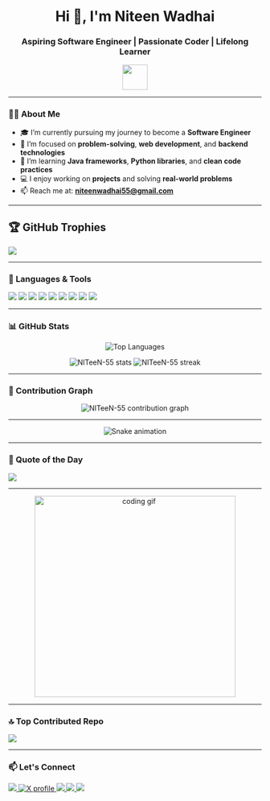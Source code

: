 <h1 align="center">Hi 👋, I'm Niteen Wadhai</h1>
<h3 align="center">Aspiring Software Engineer | Passionate Coder | Lifelong Learner</h3>

<p align="center">
  <img src="https://media.giphy.com/media/hvRJCLFzcasrR4ia7z/giphy.gif" width="50"/>
</p>

---

### 👨‍💻 About Me

- 🎓 I’m currently pursuing my journey to become a **Software Engineer**
- 🔭 I’m focused on **problem-solving**, **web development**, and **backend technologies**
- 🌱 I’m learning **Java frameworks**, **Python libraries**, and **clean code practices**
- 💻 I enjoy working on **projects** and solving **real-world problems**
- 📫 Reach me at: **niteenwadhai55@gmail.com**

---

## 🏆 GitHub Trophies
![](https://github-profile-trophy.vercel.app/?username=NITeeN-55&theme=radical&no-frame=false&no-bg=false&margin-w=4)

---

### 🚀 Languages & Tools

<p align="left">
  <img src="https://img.shields.io/badge/Python-3670A0?style=for-the-badge&logo=python&logoColor=ffdd54"/>
  <img src="https://img.shields.io/badge/Java-ED8B00?style=for-the-badge&logo=java&logoColor=white"/>
  <img src="https://img.shields.io/badge/HTML5-E34F26?style=for-the-badge&logo=html5&logoColor=white"/>
  <img src="https://img.shields.io/badge/CSS3-1572B6?style=for-the-badge&logo=css3&logoColor=white"/>
  <img src="https://img.shields.io/badge/JavaScript-F7DF1E?style=for-the-badge&logo=javascript&logoColor=black"/>
  <img src="https://img.shields.io/badge/Git-F05032?style=for-the-badge&logo=git&logoColor=white"/>
  <img src="https://img.shields.io/badge/GitHub-181717?style=for-the-badge&logo=github&logoColor=white"/>
  <img src="https://img.shields.io/badge/MySQL-00758F?style=for-the-badge&logo=mysql&logoColor=white"/>
  <img src="https://img.shields.io/badge/VS_Code-007ACC?style=for-the-badge&logo=visual-studio-code&logoColor=white"/>
</p>

---

### 📊 GitHub Stats

<p align="center">
  <img src="https://github-readme-stats.vercel.app/api/top-langs/?username=NITeeN-55&layout=compact&theme=tokyonight" alt="Top Languages" />
</p>
<p align="center">
  <img src="https://github-readme-stats.vercel.app/api?username=NITeeN-55&show_icons=true&theme=tokyonight" alt="NITeeN-55 stats" />
  <img src="https://github-readme-streak-stats.herokuapp.com/?user=NITeeN-55&theme=tokyonight" alt="NITeeN-55 streak"/>
</p>

---

### 🧠 Contribution Graph

<p align="center">
  <img src="https://github-readme-activity-graph.vercel.app/graph?username=NITeeN-55&theme=react-dark&area=true&hide_border=true" alt="NITeeN-55 contribution graph"/>
</p>

---

<!-- Snake Game Repo View -->

<div align="center">
  <img src="https://profile-readme-generator.com/assets/snake.svg" alt="Snake animation" />
</div>

---

### 🌟 Quote of the Day

![](https://quotes-github-readme.vercel.app/api?type=horizontal&theme=radical)

---

<p align="center">
  <img src="https://media.giphy.com/media/qgQUggAC3Pfv687qPC/giphy.gif" width="400" alt="coding gif"/>
</p>

---

### 🔝 Top Contributed Repo
![](https://github-contributor-stats.vercel.app/api?username=NITeeN-55&limit=5&theme=dark&combine_all_yearly_contributions=true)

---

### 📫 Let's Connect

<p align="left">
  <a href="https://www.linkedin.com/in/niteen-wadhai55" target="_blank">
    <img src="https://img.shields.io/badge/LinkedIn-blue?style=for-the-badge&logo=linkedin&logoColor=white"/>
  </a>
  <a href="https://x.com/niteen_wadhai55" target="_blank">
    <img src="https://img.shields.io/badge/X-000000?style=for-the-badge&logo=x&logoColor=white" alt="X profile"/>
  </a>
  <a href="mailto:niteenwadhai55@gmail.com" target="_blank">
    <img src="https://img.shields.io/badge/Email-D14836?style=for-the-badge&logo=gmail&logoColor=white"/>
  </a>
  <a href="https://www.youtube.com/@Niteen_Wadhai_55" target="_blank">
    <img src="https://img.shields.io/badge/YouTube-FF0000?style=for-the-badge&logo=youtube&logoColor=white"/>
  </a>
  <a href="https://www.instagram.com/niteen_wadhai_55" target="_blank">
    <img src="https://img.shields.io/badge/Instagram-E4405F?style=for-the-badge&logo=instagram&logoColor=white"/>
  </a>
</p>
